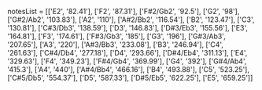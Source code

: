 notesList = [['E2', '82.41'], 
        ['F2', '87.31'], 
        ['F#2/Gb2', '92.5'], 
        ['G2', '98'], 
        ['G#2/Ab2', '103.83'], 
        ['A2', '110'], 
        ['A#2/Bb2', '116.54'], 
        ['B2', '123.47'], 
        ['C3', '130.81'], 
        ['C#3/Db3', '138.59'], 
        ['D3', '146.83'], 
        ['D#3/Eb3', '155.56'], 
        ['E3', '164.81'], 
        ['F3', '174.61'], 
        ['F#3/Gb3', '185'], 
        ['G3', '196'], 
        ['G#3/Ab3', '207.65'], 
        ['A3', '220'], 
        ['A#3/Bb3', '233.08'], 
        ['B3', '246.94'], 
        ['C4', '261.63'], 
        ['C#4/Db4', '277.18'], 
        ['D4', '293.66'], 
        ['D#4/Eb4', '311.13'], 
        ['E4', '329.63'], 
        ['F4', '349.23'], 
        ['F#4/Gb4', '369.99'], 
        ['G4', '392'], 
        ['G#4/Ab4', '415.3'], 
        ['A4', '440'], 
        ['A#4/Bb4', '466.16'], 
        ['B4', '493.88'], 
        ['C5', '523.25'], 
        ['C#5/Db5', '554.37'], 
        ['D5', '587.33'], 
        ['D#5/Eb5', '622.25'], 
        ['E5', '659.25']]
